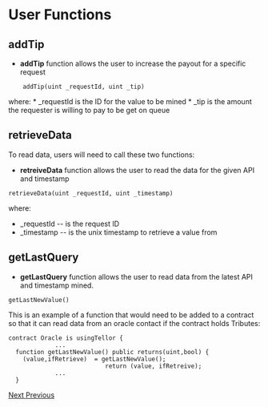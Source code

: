 # User Functions

## addTip

* **addTip** function allows the user to increase the payout for a specific request

```text
    addTip(uint _requestId, uint _tip)
```

where: \* \_requestId is the ID for the value to be mined \* \_tip is the amount the requester is willing to pay to be get on queue

## retrieveData

To read data, users will need to call these two functions:

* **retreiveData** function allows the user to read the data for the given API and timestamp

```text
retrieveData(uint _requestId, uint _timestamp)
```

where:

* \_requestId -- is the request ID
* \_timestamp -- is the unix timestamp to retrieve a value from

## getLastQuery

* **getLastQuery** function allows the user to read data from the latest API and timestamp mined.

```text
getLastNewValue()
```

This is an example of a function that would need to be added to a contract so that it can read data from an oracle contact if the contract holds Tributes:

```text
contract Oracle is usingTellor {
             ...
  function getLastNewValue() public returns(uint,bool) {
    (value,ifRetrieve)  = getLastNewValue();
                           return (value, ifRetreive);
             ...
  }
```

[Next ](https://tellor.readthedocs.io/en/latest/MinerFunctions/)[ Previous](https://tellor.readthedocs.io/en/latest/DevDocumentation/)  


